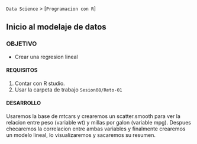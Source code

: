 `Data Science` > [`Programacion con R`]
## Inicio al modelaje de datos

### OBJETIVO
- Crear una regresion lineal 

#### REQUISITOS
1. Contar con R studio.
1. Usar la carpeta de trabajo `Sesion08/Reto-01`

#### DESARROLLO
Usaremos la base de mtcars y crearemos un scatter.smooth para ver la relacion entre peso (variable wt) y millas por galon (variable mpg). Despues checaremos la correlacion entre ambas variables y finalmente crearemos un modelo lineal, lo visualizaremos y sacaremos su resumen. 
